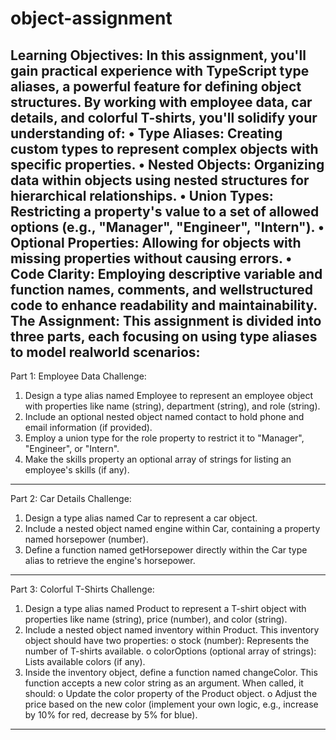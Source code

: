 # object-assignment
Learning Objectives:
In this assignment, you'll gain practical experience with TypeScript type aliases, a powerful
feature for defining object structures. By working with employee data, car details, and colorful
T-shirts, you'll solidify your understanding of:
• Type Aliases: Creating custom types to represent complex objects with specific
properties.
• Nested Objects: Organizing data within objects using nested structures for hierarchical
relationships.
• Union Types: Restricting a property's value to a set of allowed options (e.g., "Manager",
"Engineer", "Intern").
• Optional Properties: Allowing for objects with missing properties without causing
errors.
• Code Clarity: Employing descriptive variable and function names, comments, and wellstructured code to enhance readability and maintainability.
The Assignment:
This assignment is divided into three parts, each focusing on using type aliases to model realworld scenarios:
------------------------------------------------------------------------------------------------------------------
Part 1: Employee Data
Challenge:
1. Design a type alias named Employee to represent an employee object with properties like
name (string), department (string), and role (string).
2. Include an optional nested object named contact to hold phone and email information (if
provided).
3. Employ a union type for the role property to restrict it to "Manager", "Engineer", or
"Intern".
4. Make the skills property an optional array of strings for listing an employee's skills (if
any).
--------------------------------------------------------------------------------------------------------------------
Part 2: Car Details
Challenge:
1. Design a type alias named Car to represent a car object.
2. Include a nested object named engine within Car, containing a property named
horsepower (number).
3. Define a function named getHorsepower directly within the Car type alias to retrieve the
engine's horsepower.
--------------------------------------------------------------------------------------------------------------------
Part 3: Colorful T-Shirts
Challenge:
1. Design a type alias named Product to represent a T-shirt object with properties like name
(string), price (number), and color (string).
2. Include a nested object named inventory within Product. This inventory object
should have two properties:
o stock (number): Represents the number of T-shirts available.
o colorOptions (optional array of strings): Lists available colors (if any).
3. Inside the inventory object, define a function named changeColor. This function
accepts a new color string as an argument. When called, it should:
o Update the color property of the Product object.
o Adjust the price based on the new color (implement your own logic, e.g.,
increase by 10% for red, decrease by 5% for blue).
----------------------------------------------------------------------------------------------------------------------------------------------------------------------------------------------------------------------------------------